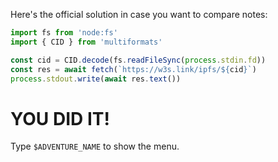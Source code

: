 Here's the official solution in case you want to compare notes:

```js
import fs from 'node:fs'
import { CID } from 'multiformats'

const cid = CID.decode(fs.readFileSync(process.stdin.fd))
const res = await fetch(`https://w3s.link/ipfs/${cid}`)
process.stdout.write(await res.text())
```

# YOU DID IT!

Type `$ADVENTURE_NAME` to show the menu.
